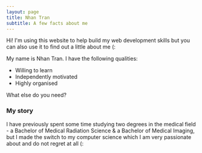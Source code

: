 ```yaml
---
layout: page
title: Nhan Tran
subtitle: A few facts about me 
---
```

Hi! I'm using this website to help build my web development skills but you can also use it to find out a little about me (:

My name is Nhan Tran. I have the following qualities:

- Willing to learn
- Independently motivated
- Highly organised

What else do you need?

### My story

I have previously spent some time studying two degrees in the medical field - a Bachelor of Medical Radiation Science & a Bachelor of Medical Imaging, but I made the switch to my computer science which I am very passionate about and do not regret at all (:
